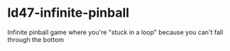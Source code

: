 # ld47-infinite-pinball
Infinite pinball game where you're "stuck in a loop" because you can't fall through the bottom
